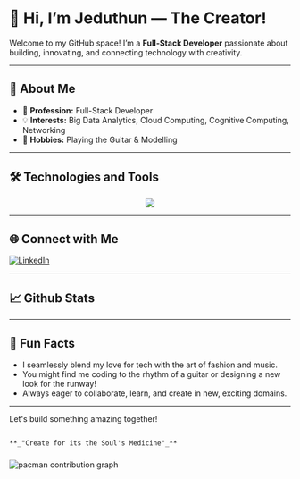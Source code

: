 # 👋 Hi, I’m Jeduthun — The Creator!

Welcome to my GitHub space! I’m a **Full-Stack Developer** passionate about building, innovating, and connecting technology with creativity.

---

## 👤 About Me

- 🚀 **Profession:** Full-Stack Developer
- 💡 **Interests:** Big Data Analytics, Cloud Computing, Cognitive Computing, Networking 
- 🎸 **Hobbies:** Playing the Guitar & Modelling

---

## 🛠️ Technologies and Tools 

<p align="center">
  <a href="https://skillicons.dev" >
    <img src="https://skillicons.dev/icons?i=java,cpp,sqlite,py,html,css,bash,ts,js,react,nextjs,nodejs,matlab,bootstrap,tensorflow,opencv,tailwind,pytorch,opencv,mongodb,rabbitmq,redis,docker,kubernetes,azure,linux,gcp,ros,postman" >
  </a>
</p>

---

## 🌐 Connect with Me

<a href="https://www.linkedin.com/in/jeduthun-idemudia-116309288" target="_blank">
  <img src="https://skillicons.dev/icons?i=linkedin" alt="LinkedIn" />
</a>


---

##  📈 Github Stats


---

## 🎨 Fun Facts

- I seamlessly blend my love for tech with the art of fashion and music.
- You might find me coding to the rhythm of a guitar or designing a new look for the runway!
- Always eager to collaborate, learn, and create in new, exciting domains.

---

Let's build something amazing together!

```

**_"Create for its the Soul's Medicine"_**

```

###

<picture>
  <source media="(prefers-color-scheme: dark)" srcset="https://raw.githubusercontent.com/maurodesouza/maurodesouza/output/pacman-contribution-graph-dark.svg">
  <img alt="pacman contribution graph" src="https://raw.githubusercontent.com/maurodesouza/maurodesouza/output/pacman-contribution-graph.svg">
</picture>
